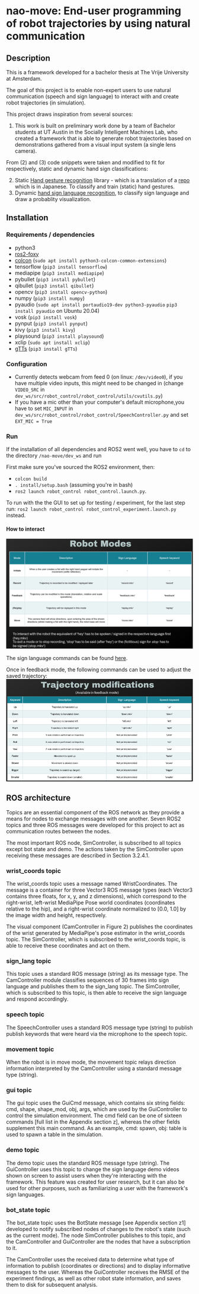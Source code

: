 

# nao-move: End-user programming of robot trajectories by using natural communication
## Description
This is a framework developed for a bachelor thesis at The Vrije University at Amsterdam. 

The goal of this project is to enable non-expert users to use natural communication (speech and sign language) to interact with and create robot trajectories (in simulation). 

This project draws inspiration from several sources: 
1. This work is built on preliminary work done by a team of Bachelor students at UT Austin in the Socially Intelligent Machines Lab, who created a framework that is able to generate robot trajectories based on demonstrations gathered from a visual input system (a single lens camera).

From (2) and (3) code snippets were taken and modified to fit for respectively, static and dynamic hand sign classifications:

2. Static [Hand gesture recognition](https://github.com/kinivi/hand-gesture-recognition-mediapipe) library - which is a translation of a [repo](https://github.com/Kazuhito00/hand-gesture-recognition-using-mediapipe) which is in Japanese. To classify and train (static) hand gestures.
3. Dynamic [hand sign language recognition](https://github.com/nicknochnack/ActionDetectionforSignLanguage), to classify sign language and draw a probablity visualization.


## Installation
### Requirements / dependencies
- python3
- [ros2-foxy](https://docs.ros.org/en/foxy/Installation/Ubuntu-Install-Debians.html)
- [colcon](https://docs.ros.org/en/foxy/Tutorials/Beginner-Client-Libraries/Colcon-Tutorial.html#install-colcon) (`sudo apt install python3-colcon-common-extensions`)
- tensorflow (`pip3 install tensorflow`)
- mediapipe (`pip3 install mediapipe`)
- pybullet (`pip3 install pybullet`)
- qibullet (`pip3 install qibullet`)
- opencv (`pip3 install opencv-python`)
- numpy (`pip3 install numpy`)
- pyaudio  (`sudo apt install portaudio19-dev python3-pyaudio` `pip3 install pyaudio` on Ubuntu 20.04)
- vosk (`pip3 install vosk`)
- pynput (`pip3 install pynput`)
- kivy  (`pip3 install kivy`)
- playsound (`pip3 install playsound`)
- xclip (`sudo apt install xclip`)
- [gTTs](https://gtts.readthedocs.io/en/latest/) (`pip3 install gTTs`)


### Configuration
- Currently detects webcam from feed 0 (on linux: `/dev/video0`), if you have multiple video inputs, this might need to be changed in (change `VIDEO_SRC` in `dev_ws/src/robot_control/robot_control/utils/cvutils.py`)
- If you have a mic other than your computer's default microphone,you have to set `MIC_INPUT` in `dev_ws/src/robot_control/robot_control/SpeechController.py` and set `EXT_MIC = True` 

### Run
If the installation of all dependencies and ROS2 went well, you have to `cd` to the directory `/nao-move/dev_ws` and
run

First make sure you've sourced the ROS2 environment, then:
- `colcon build`
- `. install/setup.bash` (assuming you're in bash)
- `ros2 launch robot_control robot_control.launch.py`.

To run with the the GUI to set up for testing / experiment, for the last step run:
`ros2 launch robot_control robot_control_experiment.launch.py` instead.

#### How to interact
![Robot modes](docs/images/robot_modes.png)

The sign language commands can be found [here](docs/flipped_demos).
  
Once in feedback mode, the following commands can be used to adjust the saved trajectory:
![feedback commands](docs/images/feedback_cmds.png)


## ROS architecture
Topics are an essential component of the ROS network as they provide a means for nodes to exchange messages with one another. Seven ROS2 topics and three ROS messages were developed for this project to act as communication routes between the nodes.

The most important ROS node, SimController, is subscribed to all topics except bot state and demo. The actions taken by the SimController upon receiving these messages are described in Section 3.2.4.1.
### wrist_coords topic
The wrist_coords topic uses a message named WristCoordinates. The message is a container for three Vector3 ROS message types (each Vector3 contains three floats, for x, y, and z dimensions), which correspond to the right-wrist, left-wrist MediaPipe Pose world coordinates (coordinates relative to the hip), and a right-wrist coordinate normalized to [0.0, 1.0] by the image width and height, respectively.

The visual component (CamController in Figure 2) publishes the coordinates of the wrist generated by MediaPipe's pose estimator in the wrist_coords topic. The SimController, which is subscribed to the wrist_coords topic, is able to receive these coordinates and act on them.
### sign_lang topic
This topic uses a standard ROS message (string) as its message type. The CamController module classifies sequences of 30 frames into sign language and publishes them to the sign_lang topic. The SimController, which is subscribed to this topic, is then able to receive the sign language and respond accordingly.
### speech topic
The SpeechController uses a standard ROS message type (string) to publish publish keywords that were heard via the microphone to the speech topic.
### movement topic
When the robot is in move mode, the movement topic relays direction information interpreted by the CamController using a standard message type (string).
### gui topic
The gui topic uses the GuiCmd message, which contains six string fields: cmd, shape, shape_mod, obj, args, which are used by the GuiController to control the simulation environment. The cmd field can be one of sixteen commands [full list in the Appendix section z], whereas the other fields supplement this main command. As an example, cmd: spawn, obj: table is used to spawn a table in the simulation.
### demo topic
The demo topic uses the standard ROS message type (string). The GuiController uses this topic to change the sign language demo videos shown on screen to assist users when they're interacting with the framework. This feature was created for user research, but it can also be used for other purposes, such as familiarizing a user with the framework's sign languages.
### bot_state topic
The bot_state topic uses the BotState message [see Appendix section z1] developed to notify subscribed nodes of changes to the robot's state (such as the current mode). The node SimController publishes to this topic, and the CamController and GuiController are the nodes that have a subscription to it. 

The CamController uses the received data to determine what type of information to publish (coordinates or directions) and to display informative messages to the user. Whereas the GuiController receives the RMSE of the experiment findings, as well as other robot state information, and saves them to disk for subsequent analysis.
